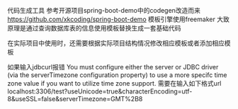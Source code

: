 代码生成工具
参考开源项目spring-boot-demo中的codegen改造而来
https://github.com/xkcoding/spring-boot-demo
模板引擎使用freemaker
大致原理是通过查询数据库表的信息使用模板替换生成一套基础代码

在实际项目中使用时，还需要根据实际项目结构情况修改相应模板或者添加相应模板

如果输入jdbcurl报错
You must configure either the server or JDBC driver (via the serverTimezone configuration property) to use a more specifc time zone value if you want to utilize time zone support.
需要在输入如下格式url
localhost:3306/test?useUnicode=true&characterEncoding=utf-8&useSSL=false&serverTimezone=GMT%2B8